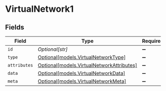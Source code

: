 # VirtualNetwork1


## Fields

| Field                                                                              | Type                                                                               | Required                                                                           | Description                                                                        |
| ---------------------------------------------------------------------------------- | ---------------------------------------------------------------------------------- | ---------------------------------------------------------------------------------- | ---------------------------------------------------------------------------------- |
| `id`                                                                               | *Optional[str]*                                                                    | :heavy_minus_sign:                                                                 | N/A                                                                                |
| `type`                                                                             | [Optional[models.VirtualNetworkType]](../models/virtualnetworktype.md)             | :heavy_minus_sign:                                                                 | N/A                                                                                |
| `attributes`                                                                       | [Optional[models.VirtualNetworkAttributes]](../models/virtualnetworkattributes.md) | :heavy_minus_sign:                                                                 | N/A                                                                                |
| `data`                                                                             | [Optional[models.VirtualNetworkData]](../models/virtualnetworkdata.md)             | :heavy_minus_sign:                                                                 | N/A                                                                                |
| `meta`                                                                             | [Optional[models.VirtualNetworkMeta]](../models/virtualnetworkmeta.md)             | :heavy_minus_sign:                                                                 | N/A                                                                                |